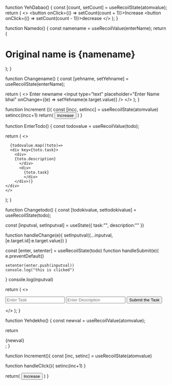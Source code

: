 
function YehDabao() {
  const [count, setCount] = useRecoilState(atomvalue);
  return (
    <>
      <button onClick={() => setCount(count + 1)}>Increase</button>
      <button onClick={() => setCount(count - 1)}>decrease</button>
    </>
  );
}

function Namedo() {
  const namename = useRecoilValue(enterName);
  return (
    <div>
      <h1> Original name is {namename} </h1>
    </div>
  );
}

function Changename() {
  const [yehname, setYehname] = useRecoilState(enterName);

  return (
    <>
      <label>Enter newname </label>
      <input
        type="text"
        placeholder="Enter Name bhai"
        onChange={(e) => setYehname(e.target.value)}
      />
    </>
  );
}

function Increment (){
  const [incc, setincc] = useRecoilState(atomvalue)
  setincc(incc+1)
  return(
    <button onClick={Increment}>Increase</button>
  )
}





function EnterTodo() {
  const todovalue = useRecoilValue(todo);

  
  return (
    <>
    <div>

      {todovalue.map((toto)=>
      <div key={toto.task}>
        <div>
        {toto.description}
          </div>
          <div>
            {toto.task}
            </div>
        </div>)}
    </div>
    </>
  );
}





function Changetodo() {
  const [todokivalue, settodokivalue] = useRecoilState(todo);

  const [inputval, setInputval] = useState({
    task:"",
    description:""
  })

  
  function handleChange(e){
    setInputval({...inputval, [e.target.id]:e.target.value})
  }
  
  const [enter, setenter] = useRecoilState(todo)
  function handleSubmit(e){
    e.preventDefault()
   
    setenter(enter.push(inputval))
    console.log("this is clicked")
  }
  console.log(inputval)

  return (
    <>
      <form action="" onSubmit={handleSubmit}>
        <input id="task" name="task"  onChange={handleChange} type="text" placeholder="Enter Task" />
        <input id="description" name="description"  onChange={handleChange} type="text" placeholder="Enter Description" />
        <button > Submit the Task </button>
      </form>
    </>
  );
}

function Yehdekho() {
  const newval = useRecoilValue(atomvalue);

  return <div>{newval}</div>;
}


function Increment(){
  const [inc, setinc] = useRecoilState(atomvalue)

  function handleClick(){
    setinc(inc+1)
  }

  return(
    <button onClick={handleClick}>Increase</button>
  )
}